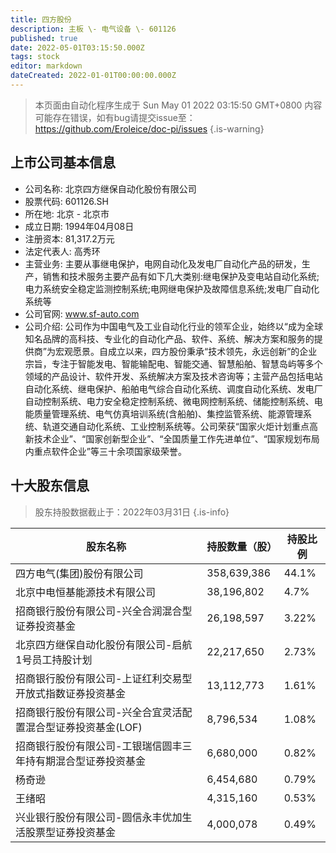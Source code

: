 ```yaml
---
title: 四方股份
description: 主板 \- 电气设备 \- 601126
published: true
date: 2022-05-01T03:15:50.000Z
tags: stock
editor: markdown
dateCreated: 2022-01-01T00:00:00.000Z
---
```


> 本页面由自动化程序生成于 Sun May 01 2022 03:15:50 GMT+0800
> 内容可能存在错误，如有bug请提交issue至：https://github.com/Eroleice/doc-pi/issues
{.is-warning}

## 上市公司基本信息
- 公司名称: 北京四方继保自动化股份有限公司
- 股票代码: 601126.SH
- 所在地: 北京 - 北京市
- 成立日期: 1994年04月08日
- 注册资本: 81,317.2万元
- 法定代表人: 高秀环
- 主营业务: 主要从事继电保护，电网自动化及发电厂自动化产品的研发，生产，销售和技术服务主要产品有如下几大类别:继电保护及变电站自动化系统;电力系统安全稳定监测控制系统;电网继电保护及故障信息系统;发电厂自动化系统等
- 公司官网: www.sf-auto.com
- 公司介绍: 公司作为中国电气及工业自动化行业的领军企业，始终以“成为全球知名品牌的高科技、专业化的自动化产品、软件、系统、解决方案和服务的提供商”为宏观愿景。自成立以来，四方股份秉承“技术领先，永远创新”的企业宗旨，专注于智能发电、智能输配电、智能交通、智慧船舶、智慧岛屿等多个领域的产品设计、软件开发、系统解决方案及技术咨询等；主营产品包括电站自动化系统、继电保护、船舶电气综合自动化系统、调度自动化系统、发电厂自动控制系统、电力安全稳定控制系统、微电网控制系统、储能控制系统、电能质量管理系统、电气仿真培训系统(含船舶)、集控监管系统、能源管理系统、轨道交通自动化系统、工业控制系统等。公司荣获“国家火炬计划重点高新技术企业”、“国家创新型企业”、“全国质量工作先进单位”、“国家规划布局内重点软件企业”等三十余项国家级荣誉。


## 十大股东信息
> 股东持股数据截止于：2022年03月31日
{.is-info}

| 股东名称 | 持股数量（股） | 持股比例 |
| --- | --- | --- |
| 四方电气(集团)股份有限公司 | 358,639,386 | 44.1% |
| 北京中电恒基能源技术有限公司 | 38,196,802 | 4.7% |
| 招商银行股份有限公司-兴全合润混合型证券投资基金 | 26,198,597 | 3.22% |
| 北京四方继保自动化股份有限公司-启航1号员工持股计划 | 22,217,650 | 2.73% |
| 招商银行股份有限公司-上证红利交易型开放式指数证券投资基金 | 13,112,773 | 1.61% |
| 招商银行股份有限公司-兴全合宜灵活配置混合型证券投资基金(LOF) | 8,796,534 | 1.08% |
| 招商银行股份有限公司-工银瑞信圆丰三年持有期混合型证券投资基金 | 6,680,000 | 0.82% |
| 杨奇逊 | 6,454,680 | 0.79% |
| 王绪昭 | 4,315,160 | 0.53% |
| 兴业银行股份有限公司-圆信永丰优加生活股票型证券投资基金 | 4,000,078 | 0.49% |





